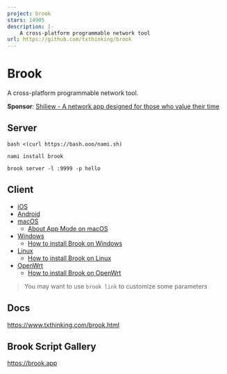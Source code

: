 ```yaml
---
project: brook
stars: 14905
description: |-
    A cross-platform programmable network tool
url: https://github.com/txthinking/brook
---
```


# Brook

A cross-platform programmable network tool.

**Sponsor**: [Shiliew - A network app designed for those who value their time](https://www.txthinking.com/shiliew.html)

## Server

```
bash <(curl https://bash.ooo/nami.sh)
```

```
nami install brook
```

```
brook server -l :9999 -p hello
```

## Client

- [iOS](https://apps.apple.com/us/app/brook-network-tool/id1216002642)
- [Android](https://github.com/txthinking/brook/releases/latest/download/Brook.apk)
- [macOS](https://apps.apple.com/us/app/brook-network-tool/id1216002642)
	- [About App Mode on macOS](https://www.txthinking.com/talks/articles/macos-app-mode-en.article)
- [Windows](https://github.com/txthinking/brook/releases/latest/download/Brook.msix)
	- [How to install Brook on Windows](https://www.txthinking.com/talks/articles/msix-brook-en.article)
- [Linux](https://github.com/txthinking/brook/releases/latest/download/Brook.bin)
	- [How to install Brook on Linux](https://www.txthinking.com/talks/articles/linux-app-brook-en.article)
- [OpenWrt](https://www.txthinking.com/talks/articles/brook-openwrt-one-en.article)
	- [How to install Brook on OpenWrt](https://www.txthinking.com/talks/articles/brook-openwrt-en.article)

> You may want to use `brook link` to customize some parameters

## Docs

https://www.txthinking.com/brook.html

## Brook Script Gallery

https://brook.app


